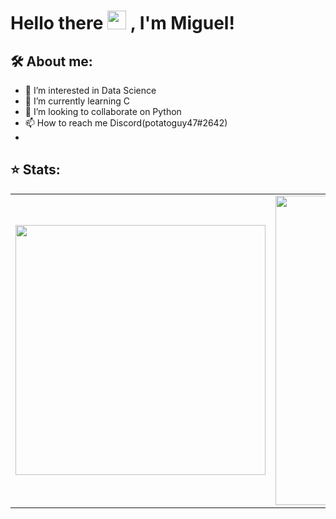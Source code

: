 # Hello there <img src="https://emojis.slackmojis.com/emojis/images/1570211625/6611/wave-animated.gif?1570211625" width="30"/> , I'm Miguel!

## 🛠  About me:
- 👀 I’m interested in Data Science
- 🌱 I’m currently learning C
- 💞️ I’m looking to collaborate on Python
- 📫 How to reach me Discord(potatoguy47#2642)
- 
## ⭐ Stats:
<center>
<table>
  <tr>
      <td><img width="400px" align="center" src="https://github-readme-stats.vercel.app/api/top-langs/?username=Miuguel&theme=dark&layout=compact" /></td>
      <td><img width="495px" align="center" src="https://github-readme-stats.vercel.app/api?username=Miuguel&theme=dark&show_icons=true?count_private=true" /></td>
  </tr>   
</table>
</center>
<!---
Don't Panic
--->
